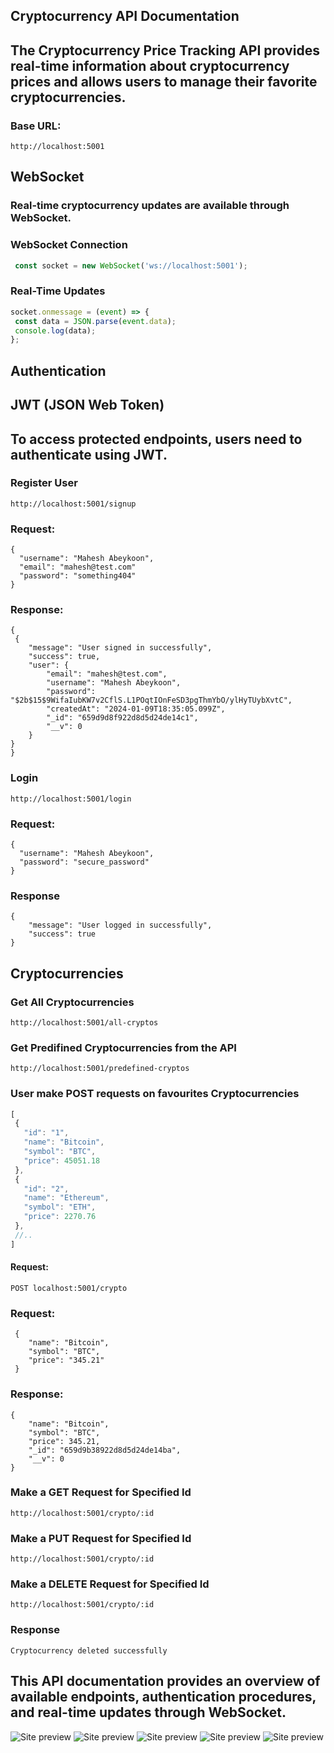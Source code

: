 ## Cryptocurrency API Documentation 

## The Cryptocurrency Price Tracking API provides real-time information about cryptocurrency prices and allows users to manage their favorite cryptocurrencies.

### Base URL:
 ```console
 http://localhost:5001
 ```

## WebSocket

### Real-time cryptocurrency updates are available through WebSocket.
### WebSocket Connection
 ```jsx harmony
  const socket = new WebSocket('ws://localhost:5001');
```
### Real-Time Updates

 ```jsx harmony
 socket.onmessage = (event) => {
  const data = JSON.parse(event.data);
  console.log(data);
};
```

## Authentication
## JWT (JSON Web Token)
## To access protected endpoints, users need to authenticate using JWT.

### Register User
```console
http://localhost:5001/signup
 ```
### Request:
```console
{
  "username": "Mahesh Abeykoon",
  "email": "mahesh@test.com"
  "password": "something404"
}
 ```

### Response:
```console
{
 {
    "message": "User signed in successfully",
    "success": true,
    "user": {
        "email": "mahesh@test.com",
        "username": "Mahesh Abeykoon",
        "password": "$2b$15$9WifaIubKW7v2CflS.L1POqtIOnFeSD3pgThmYbO/ylHyTUybXvtC",
        "createdAt": "2024-01-09T18:35:05.099Z",
        "_id": "659d9d8f922d8d5d24de14c1",
        "__v": 0
    }
}
}
```

### Login
```console
http://localhost:5001/login
```
### Request:

```console
{
  "username": "Mahesh Abeykoon",
  "password": "secure_password"
}
```
### Response
```console
{
    "message": "User logged in successfully",
    "success": true
}
```
## Cryptocurrencies
### Get All Cryptocurrencies

```console
http://localhost:5001/all-cryptos
```
### Get Predifined Cryptocurrencies from the API

```console
http://localhost:5001/predefined-cryptos
```
### User make POST requests on favourites Cryptocurrencies

 ```jsx harmony
[
  {
    "id": "1",
    "name": "Bitcoin",
    "symbol": "BTC",
    "price": 45051.18
  },
  {
    "id": "2",
    "name": "Ethereum",
    "symbol": "ETH",
    "price": 2270.76
  },
  //..
]
```
#### Request:
```console
POST localhost:5001/crypto
```

### Request:
```console
 {
    "name": "Bitcoin",
    "symbol": "BTC",
    "price": "345.21"
 }
```
### Response:
```console
{
    "name": "Bitcoin",
    "symbol": "BTC",
    "price": 345.21,
    "_id": "659d9b38922d8d5d24de14ba",
    "__v": 0
}
```
### Make a GET Request for Specified Id

```console
http://localhost:5001/crypto/:id
```
### Make a PUT Request for Specified Id
```console
http://localhost:5001/crypto/:id
```
### Make a DELETE Request for Specified Id
```console
http://localhost:5001/crypto/:id
```
### Response
```console
Cryptocurrency deleted successfully
```

## This API documentation provides an overview of available endpoints, authentication procedures, and real-time updates through WebSocket. 
 
![Site preview](/incorrect_email.png)
![Site preview](/signup.png)
![Site preview](/sucessfull_signup.png)
![Site preview](/live_data.png)
![Site preview](/crud.png)



